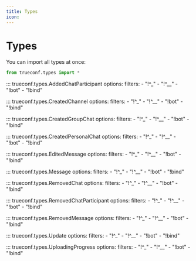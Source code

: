 ```yaml
---
title: Types
icon: 
---
```


#  Types

You can import all types at once:

```python
from trueconf.types import *
```

::: trueconf.types.AddedChatParticipant
    options:
        filters:
            - "!^_"
            - "!^__"
            - "!bot"
            - "!bind"

::: trueconf.types.CreatedChannel
    options:
        filters:
            - "!^_"
            - "!^__"
            - "!bot"
            - "!bind"


::: trueconf.types.CreatedGroupChat
    options:
        filters:
            - "!^_"
            - "!^__"
            - "!bot"
            - "!bind"

::: trueconf.types.CreatedPersonalChat
    options:
        filters:
            - "!^_"
            - "!^__"
            - "!bot"
            - "!bind"

::: trueconf.types.EditedMessage
    options:
        filters:
            - "!^_"
            - "!^__"
            - "!bot"
            - "!bind"

::: trueconf.types.Message
    options:
        filters:
            - "!^_"
            - "!^__"
            - "!bot"
            - "!bind"

::: trueconf.types.RemovedChat
    options:
        filters:
            - "!^_"
            - "!^__"
            - "!bot"
            - "!bind"

::: trueconf.types.RemovedChatParticipant
    options:
        filters:
            - "!^_"
            - "!^__"
            - "!bot"
            - "!bind"

::: trueconf.types.RemovedMessage
    options:
        filters:
            - "!^_"
            - "!^__"
            - "!bot"
            - "!bind"

::: trueconf.types.Update
    options:
        filters:
            - "!^_"
            - "!^__"
            - "!bot"
            - "!bind"

::: trueconf.types.UploadingProgress
    options:
        filters:
            - "!^_"
            - "!^__"
            - "!bot"
            - "!bind"



        



